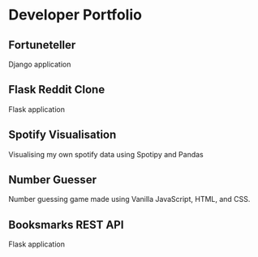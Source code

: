# Developer Portfolio

## Fortuneteller
Django application

## Flask Reddit Clone
Flask application

## Spotify Visualisation
Visualising my own spotify data using Spotipy and Pandas

## Number Guesser
Number guessing game made using Vanilla JavaScript, HTML, and CSS.

## Booksmarks REST API
Flask application